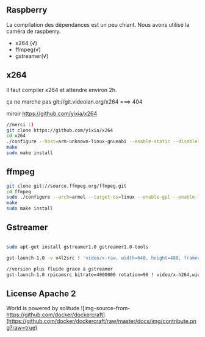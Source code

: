 ## Raspberry

La compilation des dépendances est un peu chiant. Nous avons utilisé la caméra de raspberry.


* x264 (√)
* ffmpeg(√)
* gstreamer(√)



## x264

Il faut compiler x264 et attendre environ 2h.

ça ne marche pas git://git.videolan.org/x264 ===> 404

miroir https://github.com/yixia/x264

```bash 
//merci :)
git clone https://github.com/yixia/x264
cd x264
./configure --host=arm-unknown-linux-gnueabi --enable-static --disable-opencl
make
sudo make install
```

## ffmpeg
```bash
git clone git://source.ffmpeg.org/ffmpeg.git
cd ffmpeg
sudo ./configure --arch=armel --target-os=linux --enable-gpl --enable-libx264 --enable-nonfree
make
sudo make install
```

## Gstreamer

```bash

sudo apt-get install gstreamer1.0 gstreamer1.0-tools

gst-launch-1.0 -v v4l2src ! 'video/x-raw, width=640, height=480, framerate=30/1' ! queue ! videoconvert ! omxh264enc !  h264parse ! flvmux ! rtmpsink location='rtmp://kfc-*/rtmp/live/room/key'

//version plus fluide grace à gstreamer
gst-launch-1.0 rpicamsrc bitrate=4000000 rotation=90 ! video/x-h264,width=1920,height=1080,framerate=25/1 ! h264parse ! flvmux ! rtmpsink location='rtmp://kfc-sisilafamille/live'

```


## License Apache 2
World is powered by solitude
![img-source-from-https://github.com/docker/dockercraft](https://github.com/docker/dockercraft/raw/master/docs/img/contribute.png?raw=true)

